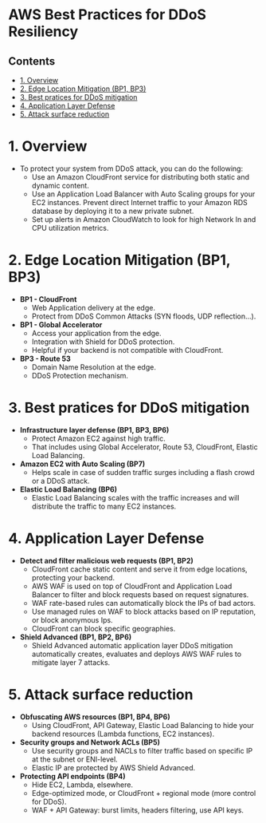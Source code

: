 # AWS Best Practices for DDoS Resiliency <!-- omit in toc -->

## Contents <!-- omit in toc -->

- [1. Overview](#1-overview)
- [2. Edge Location Mitigation (BP1, BP3)](#2-edge-location-mitigation-bp1-bp3)
- [3. Best pratices for DDoS mitigation](#3-best-pratices-for-ddos-mitigation)
- [4. Application Layer Defense](#4-application-layer-defense)
- [5. Attack surface reduction](#5-attack-surface-reduction)

# 1. Overview

- To protect your system from DDoS attack, you can do the following:
  - Use an Amazon CloudFront service for distributing both static and dynamic content.
  - Use an Application Load Balancer with Auto Scaling groups for your EC2 instances. Prevent direct Internet traffic to your Amazon RDS database by deploying it to a new private subnet.
  - Set up alerts in Amazon CloudWatch to look for high Network In and CPU utilization metrics.

# 2. Edge Location Mitigation (BP1, BP3)

- **BP1 - CloudFront**
  - Web Application delivery at the edge.
  - Protect from DDoS Common Attacks (SYN floods, UDP reflection...).
- **BP1 - Global Accelerator**
  - Access your application from the edge.
  - Integration with Shield for DDoS protection.
  - Helpful if your backend is not compatible with CloudFront.
- **BP3 - Route 53**
  - Domain Name Resolution at the edge.
  - DDoS Protection mechanism.

# 3. Best pratices for DDoS mitigation

- **Infrastructure layer defense (BP1, BP3, BP6)**
  - Protect Amazon EC2 against high traffic.
  - That includes using Global Accelerator, Route 53, CloudFront, Elastic Load Balancing.
- **Amazon EC2 with Auto Scaling (BP7)**
  - Helps scale in case of sudden traffic surges including a flash crowd or a DDoS attack.
- **Elastic Load Balancing (BP6)**
  - Elastic Load Balancing scales with the traffic increases and will distribute the traffic to many EC2 instances.

# 4. Application Layer Defense

- **Detect and filter malicious web requests (BP1, BP2)**
  - CloudFront cache static content and serve it from edge locations, protecting your backend.
  - AWS WAF is used on top of CloudFront and Application Load Balancer to filter and block requests based on request signatures.
  - WAF rate-based rules can automatically block the IPs of bad actors.
  - Use managed rules on WAF to block attacks based on IP reputation, or block anonymous Ips.
  - CloudFront can block specific geographies.
- **Shield Advanced (BP1, BP2, BP6)**
  - Shield Advanced automatic application layer DDoS mitigation automatically creates, evaluates and deploys AWS WAF rules to mitigate layer 7 attacks.

# 5. Attack surface reduction

- **Obfuscating AWS resources (BP1, BP4, BP6)**
  - Using CloudFront, API Gateway, Elastic Load Balancing to hide your backend resources (Lambda functions, EC2 instances).
- **Security groups and Network ACLs (BP5)**
  - Use security groups and NACLs to filter traffic based on specific IP at the subnet or ENI-level.
  - Elastic IP are protected by AWS Shield Advanced.
- **Protecting API endpoints (BP4)**
  - Hide EC2, Lambda, elsewhere.
  - Edge-optimized mode, or CloudFront + regional mode (more control for DDoS).
  - WAF + API Gateway: burst limits, headers filtering, use API keys.
